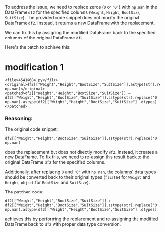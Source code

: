 To address the issue, we need to replace zeros (`0` or `'0'`) with `np.nan` in the DataFrame `df2` for the specified columns (`Weight`, `Height`, `BootSize`, `SuitSize`). The provided code snippet does not modify the original DataFrame `df2`. Instead, it returns a new DataFrame with the replacement. 

We can fix this by assigning the modified DataFrame back to the specified columns of the original DataFrame `df2`.

Here's the patch to achieve this:

# modification 1
```
<file>45416684.py</file>
<original>df2[["Weight","Height","BootSize","SuitSize"]].astype(str).replace('0', np.nan)</original>
<patched>df2[["Weight","Height","BootSize","SuitSize"]] = df2[["Weight","Height","BootSize","SuitSize"]].astype(str).replace('0', np.nan).astype(df2[["Weight","Height","BootSize","SuitSize"]].dtypes)</patched>
```

### Reasoning:
The original code snippet:
```
df2[["Weight","Height","BootSize","SuitSize"]].astype(str).replace('0', np.nan)
```
does the replacement but does not directly modify `df2`. Instead, it creates a new DataFrame. To fix this, we need to re-assign this result back to the original DataFrame `df2` for the specified columns.

Additionally, after replacing `0` and `'0'` with `np.nan`, the columns' data types should be converted back to their original types (`float64` for `Weight` and `Height`, `object` for `BootSize` and `SuitSize`). 

The patched code:
```
df2[["Weight","Height","BootSize","SuitSize"]] = df2[["Weight","Height","BootSize","SuitSize"]].astype(str).replace('0', np.nan).astype(df2[["Weight","Height","BootSize","SuitSize"]].dtypes)
```
achieves this by performing the replacement and re-assigning the modified DataFrame back to `df2` with proper data type conversion.